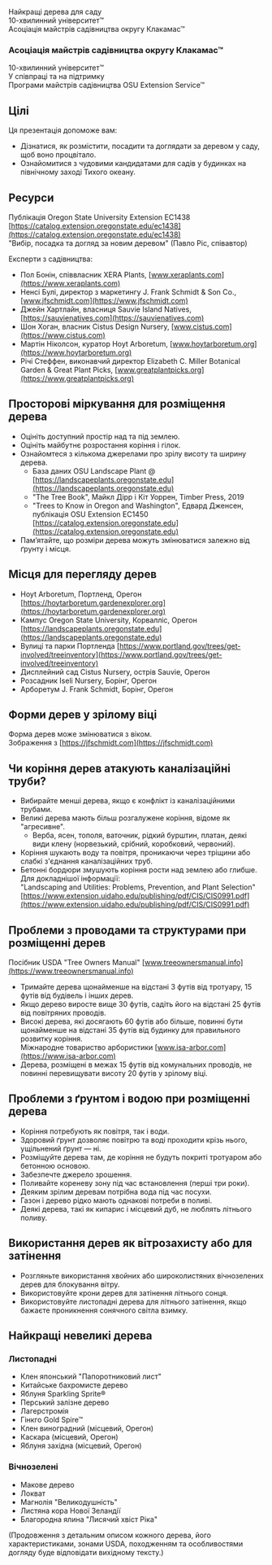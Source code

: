 Найкращі дерева для саду  
10-хвилинний університет™  
Асоціація майстрів садівництва округу Клакамас™

### Асоціація майстрів садівництва округу Клакамас™  
10-хвилинний університет™  
У співпраці та на підтримку  
Програми майстрів садівництва OSU Extension Service™

## Цілі  
Ця презентація допоможе вам:  
- Дізнатися, як розмістити, посадити та доглядати за деревом у саду, щоб воно процвітало.  
- Ознайомитися з чудовими кандидатами для садів у будинках на північному заході Тихого океану.  

## Ресурси  
Публікація Oregon State University Extension EC1438  
[https://catalog.extension.oregonstate.edu/ec1438](https://catalog.extension.oregonstate.edu/ec1438)  
"Вибір, посадка та догляд за новим деревом" (Павло Ріс, співавтор)  

Експерти з садівництва:  
- Пол Бонін, співвласник XERA Plants, [www.xeraplants.com](https://www.xeraplants.com)  
- Ненсі Булі, директор з маркетингу J. Frank Schmidt & Son Co., [www.jfschmidt.com](https://www.jfschmidt.com)  
- Джейн Хартлайн, власниця Sauvie Island Natives, [https://sauvienatives.com](https://sauvienatives.com)  
- Шон Хоган, власник Cistus Design Nursery, [www.cistus.com](https://www.cistus.com)  
- Мартін Ніколсон, куратор Hoyt Arboretum, [www.hoytarboretum.org](https://www.hoytarboretum.org)  
- Річі Стеффен, виконавчий директор Elizabeth C. Miller Botanical Garden & Great Plant Picks, [www.greatplantpicks.org](https://www.greatplantpicks.org)  

## Просторові міркування для розміщення дерева  
- Оцініть доступний простір над та під землею.  
- Оцініть майбутнє розростання коріння і гілок.  
- Ознайомтеся з кількома джерелами про зрілу висоту та ширину дерева.  
  - База даних OSU Landscape Plant @ [https://landscapeplants.oregonstate.edu](https://landscapeplants.oregonstate.edu)  
  - "The Tree Book", Майкл Дірр і Кіт Уоррен, Timber Press, 2019  
  - "Trees to Know in Oregon and Washington", Едвард Дженсен, публікація OSU Extension EC1450 [https://catalog.extension.oregonstate.edu](https://catalog.extension.oregonstate.edu)  
- Пам’ятайте, що розміри дерева можуть змінюватися залежно від ґрунту і місця.  

## Місця для перегляду дерев  
- Hoyt Arboretum, Портленд, Орегон [https://hoytarboretum.gardenexplorer.org](https://hoytarboretum.gardenexplorer.org)  
- Кампус Oregon State University, Корвалліс, Орегон [https://landscapeplants.oregonstate.edu](https://landscapeplants.oregonstate.edu)  
- Вулиці та парки Портленда [https://www.portland.gov/trees/get-involved/treeinventory](https://www.portland.gov/trees/get-involved/treeinventory)  
- Дисплейний сад Cistus Nursery, острів Sauvie, Орегон  
- Розсадник Iseli Nursery, Борінг, Орегон  
- Арборетум J. Frank Schmidt, Борінг, Орегон  

## Форми дерев у зрілому віці  
Форма дерев може змінюватися з віком.  
Зображення з [https://jfschmidt.com](https://jfschmidt.com)  

## Чи коріння дерев атакують каналізаційні труби?  
- Вибирайте менші дерева, якщо є конфлікт із каналізаційними трубами.  
- Великі дерева мають більш розгалужене коріння, відоме як "агресивне".  
  - Верба, ясен, тополя, ваточник, рідкий бурштин, платан, деякі види клену (норвезький, срібний, коробковий, червоний).  
- Коріння шукають воду та повітря, проникаючи через тріщини або слабкі з'єднання каналізаційних труб.  
- Бетонні бордюри змушують коріння рости над землею або глибше.  
Для докладнішої інформації:  
"Landscaping and Utilities: Problems, Prevention, and Plant Selection"  
[https://www.extension.uidaho.edu/publishing/pdf/CIS/CIS0991.pdf](https://www.extension.uidaho.edu/publishing/pdf/CIS/CIS0991.pdf)  

## Проблеми з проводами та структурами при розміщенні дерев  
Посібник USDA "Tree Owners Manual" [www.treeownersmanual.info](https://www.treeownersmanual.info)  
- Тримайте дерева щонайменше на відстані 3 футів від тротуару, 15 футів від будівель і інших дерев.  
- Якщо дерево виросте вище 30 футів, садіть його на відстані 25 футів від повітряних проводів.  
- Високі дерева, які досягають 60 футів або більше, повинні бути щонайменше на відстані 35 футів від будинку для правильного розвитку коріння.  
Міжнародне товариство арбористики [www.isa-arbor.com](https://www.isa-arbor.com)  
- Дерева, розміщені в межах 15 футів від комунальних проводів, не повинні перевищувати висоту 20 футів у зрілому віці.  

## Проблеми з ґрунтом і водою при розміщенні дерева  
- Коріння потребують як повітря, так і води.  
- Здоровий ґрунт дозволяє повітрю та воді проходити крізь нього, ущільнений ґрунт — ні.  
- Розміщуйте дерева там, де коріння не будуть покриті тротуаром або бетонною основою.  
- Забезпечте джерело зрошення.  
- Поливайте кореневу зону під час встановлення (перші три роки).  
- Деяким зрілим деревам потрібна вода під час посухи.  
- Газон і дерево рідко мають однакові потреби в поливі.  
- Деякі дерева, такі як кипарис і місцевий дуб, не люблять літнього поливу.  

## Використання дерев як вітрозахисту або для затінення  
- Розгляньте використання хвойних або широколистяних вічнозелених дерев для блокування вітру.  
- Використовуйте крони дерев для затінення літнього сонця.  
- Використовуйте листопадні дерева для літнього затінення, якщо бажаєте проникнення сонячного світла взимку.  

## Найкращі невеликі дерева  
### Листопадні  
- Клен японський "Папоротниковий лист"  
- Китайське бахромисте дерево  
- Яблуня Sparkling Sprite®  
- Перський залізне дерево  
- Лагерстромія  
- Гінкго Gold Spire™  
- Клен виноградний (місцевий, Орегон)  
- Каскара (місцевий, Орегон)  
- Яблуня західна (місцевий, Орегон)  

### Вічнозелені  
- Макове дерево  
- Локват  
- Магнолія "Великодушність"  
- Листяна кора Нової Зеландії  
- Благородна ялина "Лисячий хвіст Ріка"  

(Продовження з детальним описом кожного дерева, його характеристиками, зонами USDA, походженням та особливостями догляду буде відповідати вихідному тексту.)  